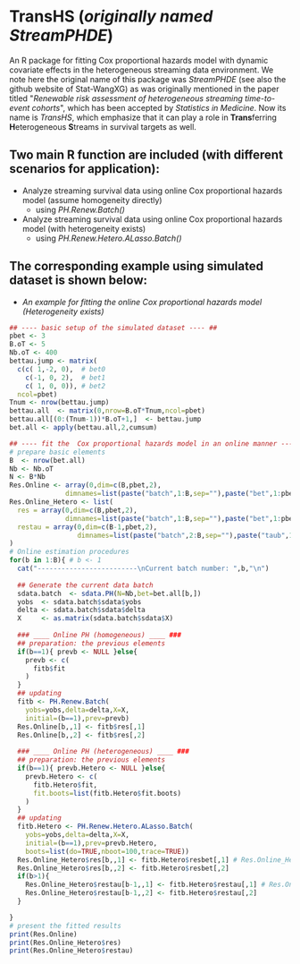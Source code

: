 # TransHS (*originally named StreamPHDE*)
An R package for fitting Cox proportional hazards model with dynamic covariate effects in the heterogeneous streaming data environment.
We note here the original name of this package was *StreamPHDE*  (see also the github website of Stat-WangXG) as was originally mentioned in the paper titled "*Renewable risk assessment of heterogeneous streaming time-to-event cohorts*", which has been accepted by *Statistics in Medicine*.
Now its name is *TransHS*, which emphasize that it can play a role in **Trans**ferring **H**eterogeneous **S**treams in survival targets as well.

## Two main R function are included (with different scenarios for application):
- Analyze streaming survival data using online Cox proportional hazards model (assume homogeneity directly)
  - using *PH.Renew.Batch()*
- Analyze streaming survival data using online Cox proportional hazards model (with heterogeneity exists)
  - using *PH.Renew.Hetero.ALasso.Batch()*
  
## The corresponding example using simulated dataset is shown below:

- *An example for fitting the online Cox proportional hazards model (Heterogeneity exists)*
```R
## ---- basic setup of the simulated dataset ---- ##
pbet <- 3
B.oT <- 5 
Nb.oT <- 400
bettau.jump <- matrix(
  c(c( 1,-2, 0),  # bet0
    c(-1, 0, 2),  # bet1
    c( 1, 0, 0)), # bet2
  ncol=pbet)
Tnum <- nrow(bettau.jump)
bettau.all  <- matrix(0,nrow=B.oT*Tnum,ncol=pbet)
bettau.all[(0:(Tnum-1))*B.oT+1,]  <- bettau.jump
bet.all <- apply(bettau.all,2,cumsum) 

## ---- fit the  Cox proportional hazards model in an online manner ---- ##
# prepare basic elements
B  <- nrow(bet.all)
Nb <- Nb.oT
N <- B*Nb
Res.Online <- array(0,dim=c(B,pbet,2),
              dimnames=list(paste("batch",1:B,sep=""),paste("bet",1:pbet,sep=""),c("EST","SE")))
Res.Online_Hetero <- list(
  res = array(0,dim=c(B,pbet,2),
              dimnames=list(paste("batch",1:B,sep=""),paste("bet",1:pbet,sep=""),c("EST","SE"))),
  restau = array(0,dim=c(B-1,pbet,2),
                 dimnames=list(paste("batch",2:B,sep=""),paste("taub",1:pbet,sep=""),c("EST","SE")))
)
# Online estimation procedures
for(b in 1:B){ # b <- 1
  cat("-------------------------\nCurrent batch number: ",b,"\n")
  
  ## Generate the current data batch
  sdata.batch  <- sdata.PH(N=Nb,bet=bet.all[b,])
  yobs  <- sdata.batch$sdata$yobs
  delta <- sdata.batch$sdata$delta
  X     <- as.matrix(sdata.batch$sdata$X)
  
  ### ____ Online PH (homogeneous) ____ ###
  ## preparation: the previous elements
  if(b==1){ prevb <- NULL }else{
    prevb <- c(
      fitb$fit
    )
  }
  ## updating
  fitb <- PH.Renew.Batch(
    yobs=yobs,delta=delta,X=X,
    initial=(b==1),prev=prevb)
  Res.Online[b,,1] <- fitb$res[,1]
  Res.Online[b,,2] <- fitb$res[,2]
  
  ### ____ Online PH (heterogeneous) ____ ###
  ## preparation: the previous elements
  if(b==1){ prevb.Hetero <- NULL }else{
    prevb.Hetero <- c(
      fitb.Hetero$fit,
      fit.boots=list(fitb.Hetero$fit.boots)
    )
  }
  ## updating
  fitb.Hetero <- PH.Renew.Hetero.ALasso.Batch(
    yobs=yobs,delta=delta,X=X,
    initial=(b==1),prev=prevb.Hetero,
    boots=list(do=TRUE,nboot=100,trace=TRUE))
  Res.Online_Hetero$res[b,,1] <- fitb.Hetero$resbet[,1] # Res.Online_Hetero$res[,,1]
  Res.Online_Hetero$res[b,,2] <- fitb.Hetero$resbet[,2]
  if(b>1){
    Res.Online_Hetero$restau[b-1,,1] <- fitb.Hetero$restau[,1] # Res.Online_Hetero$restau[,,1]
    Res.Online_Hetero$restau[b-1,,2] <- fitb.Hetero$restau[,2]
  }

}
# present the fitted results
print(Res.Online)
print(Res.Online_Hetero$res)
print(Res.Online_Hetero$restau)
```


